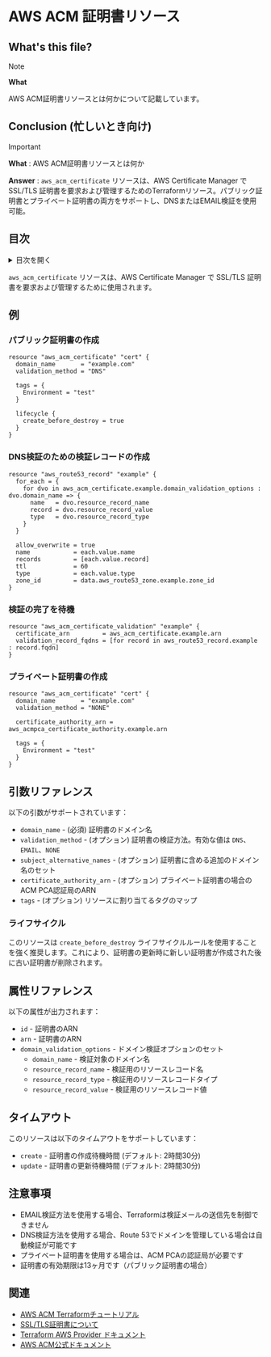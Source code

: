 # AWS ACM 証明書リソース

## What's this file?
> [!NOTE]
> **What**
> 
> AWS ACM証明書リソースとは何かについて記載しています。

## Conclusion (忙しいとき向け)
> [!IMPORTANT]
> **What** : AWS ACM証明書リソースとは何か
> 
> **Answer** : `aws_acm_certificate` リソースは、AWS Certificate Manager で SSL/TLS 証明書を要求および管理するためのTerraformリソース。パブリック証明書とプライベート証明書の両方をサポートし、DNSまたはEMAIL検証を使用可能。

## 目次

<details>
<summary>目次を開く</summary>

- [例](#例)
  - [パブリック証明書の作成](#パブリック証明書の作成)
  - [DNS検証のための検証レコードの作成](#dns検証のための検証レコードの作成)
  - [検証の完了を待機](#検証の完了を待機)
  - [プライベート証明書の作成](#プライベート証明書の作成)
- [引数リファレンス](#引数リファレンス)
- [属性リファレンス](#属性リファレンス)
- [タイムアウト](#タイムアウト)
- [注意事項](#注意事項)
- [関連](#関連)

</details>

`aws_acm_certificate` リソースは、AWS Certificate Manager で SSL/TLS 証明書を要求および管理するために使用されます。

## 例

### パブリック証明書の作成

```hcl
resource "aws_acm_certificate" "cert" {
  domain_name       = "example.com"
  validation_method = "DNS"

  tags = {
    Environment = "test"
  }

  lifecycle {
    create_before_destroy = true
  }
}
```

### DNS検証のための検証レコードの作成

```hcl
resource "aws_route53_record" "example" {
  for_each = {
    for dvo in aws_acm_certificate.example.domain_validation_options : dvo.domain_name => {
      name   = dvo.resource_record_name
      record = dvo.resource_record_value
      type   = dvo.resource_record_type
    }
  }

  allow_overwrite = true
  name            = each.value.name
  records         = [each.value.record]
  ttl             = 60
  type            = each.value.type
  zone_id         = data.aws_route53_zone.example.zone_id
}
```

### 検証の完了を待機

```hcl
resource "aws_acm_certificate_validation" "example" {
  certificate_arn         = aws_acm_certificate.example.arn
  validation_record_fqdns = [for record in aws_route53_record.example : record.fqdn]
}
```

### プライベート証明書の作成

```hcl
resource "aws_acm_certificate" "cert" {
  domain_name       = "example.com"
  validation_method = "NONE"
  
  certificate_authority_arn = aws_acmpca_certificate_authority.example.arn

  tags = {
    Environment = "test"
  }
}
```

## 引数リファレンス

以下の引数がサポートされています：

* `domain_name` - (必須) 証明書のドメイン名
* `validation_method` - (オプション) 証明書の検証方法。有効な値は `DNS`、`EMAIL`、`NONE`
* `subject_alternative_names` - (オプション) 証明書に含める追加のドメイン名のセット
* `certificate_authority_arn` - (オプション) プライベート証明書の場合のACM PCA認証局のARN
* `tags` - (オプション) リソースに割り当てるタグのマップ

### ライフサイクル

このリソースは `create_before_destroy` ライフサイクルルールを使用することを強く推奨します。これにより、証明書の更新時に新しい証明書が作成された後に古い証明書が削除されます。

## 属性リファレンス

以下の属性が出力されます：

* `id` - 証明書のARN
* `arn` - 証明書のARN
* `domain_validation_options` - ドメイン検証オプションのセット
  * `domain_name` - 検証対象のドメイン名
  * `resource_record_name` - 検証用のリソースレコード名
  * `resource_record_type` - 検証用のリソースレコードタイプ
  * `resource_record_value` - 検証用のリソースレコード値

## タイムアウト

このリソースは以下のタイムアウトをサポートしています：

* `create` - 証明書の作成待機時間 (デフォルト: 2時間30分)
* `update` - 証明書の更新待機時間 (デフォルト: 2時間30分)

## 注意事項

* EMAIL検証方法を使用する場合、Terraformは検証メールの送信先を制御できません
* DNS検証方法を使用する場合、Route 53でドメインを管理している場合は自動検証が可能です
* プライベート証明書を使用する場合は、ACM PCAの認証局が必要です
* 証明書の有効期限は13ヶ月です（パブリック証明書の場合）

## 関連
- [AWS ACM Terraformチュートリアル](/Users/shota-hashimoto/til/daily/2025.07.24.08.35_how_aws_acm_certificate_tutorial.md)
- [SSL/TLS証明書について](/Users/shota-hashimoto/til/daily/2025.07.17.12.20_what_ssl_tls_certificates.md)
- [Terraform AWS Provider ドキュメント](https://registry.terraform.io/providers/hashicorp/aws/latest/docs/resources/acm_certificate)
- [AWS ACM公式ドキュメント](https://docs.aws.amazon.com/acm/) 